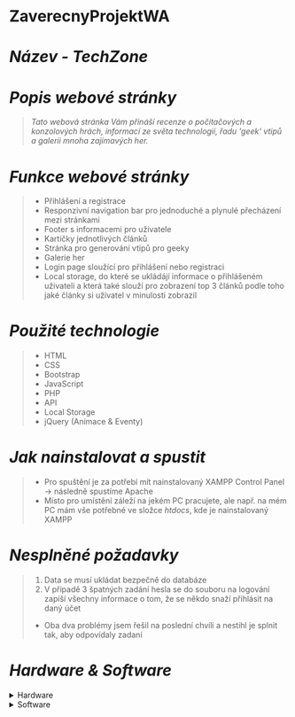 # ZaverecnyProjektWA
# *Název - TechZone*

# *Popis webové stránky*
> *Tato webová stránka Vám přináší recenze o počítačových a konzolových hrách, informací ze světa technologií, řadu 'geek' vtipů a galerii mnoha zajímavých her.*

# *Funkce webové stránky*
> - Přihlášení a registrace
> - Responzivní navigation bar pro jednoduché a plynulé přecházení mezi stránkami
> - Footer s informacemi pro uživatele
> - Kartičky jednotlivých článků
> - Stránka pro generování vtipů pro geeky
> - Galerie her
> - Login page sloužící pro přihlášení nebo registraci
> - Local storage, do které se ukládájí informace o přihlášeném uživateli a která také slouží pro zobrazení top 3 článků podle toho jaké články si uživatel v minulosti zobrazil

# *Použité technologie*
> - HTML
> - CSS
> - Bootstrap
> - JavaScript
> - PHP
> - API
> - Local Storage
> - jQuery (Animace & Eventy)

# *Jak nainstalovat a spustit*
> - Pro spuštění je za potřebí mít nainstalovaný XAMPP Control Panel -> následně spustíme Apache
> - Místo pro umístění záleží na jekém PC pracujete, ale např. na mém PC mám vše potřebné ve složce *htdocs*, kde je nainstalovaný XAMPP

# *Nesplněné požadavky*
> 1. Data se musí ukládat bezpečně do databáze
> 2. V případě 3 špatných zadání hesla se do souboru na logování zapíší všechny informace o tom, že se někdo snaží přihlásit na daný účet
> - Oba dva problémy jsem řešil na poslední chvíli a nestihl je splnit tak, aby odpovídaly zadaní

# *Hardware & Software*
<details>
<summary>Hardware</summary>
Název zařízení: MSI<br/>
Procesor: 11th Gen Intel(R) Core(TM) i7-11800H @ 2.30GHz 2.30 GHz<br/>
Nainstalovaná paměť RAM: 16,0 GB (použitelné: 15,7 GB)<br/>
Typ systému: 64bitový operační systém, procesor pro platformu x64<br/>
Edice: Windows 11 Home Single Language<br/>
Verze: 22H2<br/>
</details>

<details>
<summary>Software</summary>
Visual Studio Code<br/>
Version: 1.78.2 (user setup)<br/>
Date: 2023-05-10T14:39:26.248Z<br/>
Node.js: 16.17.1<br/>
V8: 10.8.168.25-electron.0<br/>
OS: Windows_NT x64 10.0.22621<br/>
Sandboxed: Yes<br/> 
</details>
